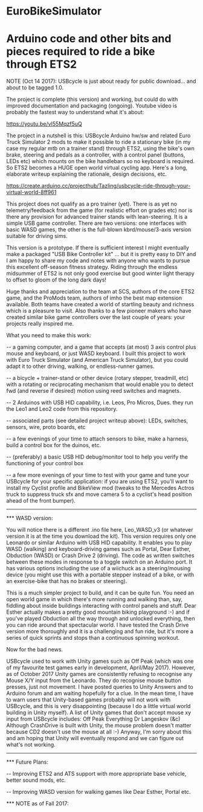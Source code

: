 # EuroBikeSimulator
# Arduino code and other bits and pieces required to ride a bike through ETS2

NOTE (Oct 14 2017):  USBcycle is just about ready for public download... and about to be tagged 1.0.

The project is complete (this version) and working, but could do with improved documentation
and packaging (ongoing).  Youtube video is probably the fastest way to understand what it's about:

https://youtu.be/vI55Mqzf5uQ

The project in a nutshell is this:  USBcycle Arduino hw/sw and related Euro Truck Simulator 2
mods to make it possible to ride a stationary bike (in my case my regular mtb on a trainer stand) through 
ETS2, using the bike's own brake, steering and pedals as a controller, with a control panel (buttons, LEDs 
etc) which mounts on the bike handlebars so no keyboard is required.  So ETS2 becomes a HUGE open world 
virtual cycling app.  Here's a long, elaborate writeup explaining the rationale, design decisions, etc.

https://create.arduino.cc/projecthub/Tazling/usbcycle-ride-through-your-virtual-world-8ff961

This project does not qualify as a pro trainer (yet).  There is as yet no telemetry/feedback from
the game (for realistic effort on grades etc) nor is there any provision for advanced trainer stands
with lean-steering.  It is a simple USB game controller.  There are two versions:  one interfaces with
basic WASD games, the other is the full-blown kbrd/mouse/3-axis version suitable for driving sims.

This version is a prototype.  If there is sufficient interest I might eventually make a packaged 
"USB Bike Controller kit" ... but it is pretty easy to DIY and I am happy to share my code and notes with
anyone who wants to pursue this excellent off-season fitness strategy.  Riding through the endless
midsummer of ETS2 is not only good exercise but good winter light therapy to offset to gloom of the long
dark days!

Huge thanks and appreciation to the team at SCS, authors of the core ETS2 game, and the ProMods team,
authors of imho the best map extension available.  Both teams have created a world of startling beauty
and richness which is a pleasure to visit.  Also thanks to a few pioneer makers who have created similar
bike game controllers over the last couple of years:  your projects really inspired me.

What you need to make this work:

-- a gaming computer, and a game that accepts (at most) 3 axis control plus mouse and keyboard, or just 
WASD keyboard.  I built this project to work with Euro Truck Simulator (and American Truck Simulator), 
but you could adapt it to other driving, walking, or endless-runner games.

-- a bicycle + trainer-stand or other device (rotary stepper, treadmill, etc) with a rotating or reciprocating 
mechanism that would enable you to detect fwd (and reverse if desired) motion using reed switches and magnets.

-- 2 Arduinos with USB HID capability, i.e. Leos, Pro Micros, Dues.  they run the Leo1 and Leo2 code from this repository.

-- associated parts (see detailed project writeup above):   LEDs, switches, sensors, wire, proto boards, etc

-- a few evenings of your time to attach sensors to bike, make a harness, build a control box for the duinos, etc.

-- (preferably) a basic USB HID debug/monitor tool to help you verify the functioning of your control box

-- a few more evenings of your time to test with your game and tune your USBcycle for your specific application:
if you are using ETS2, you'll want to install my Cyclist profile and BikeView mod (tweaks to the Mercedes Actros
truck to suppress truck sfx and move camera 5 to a cyclist's head position ahead of the front bumper).

------------------------------------------------------------------

*** WASD version:

You will notice there is a different .ino file here, Leo_WASD_v3 (or whatever version it is at the time you download
the kit).  This version requires only one Leonardo or similar Arduino with USB HID capability.  It enables you to play
WASD (walking) and keyboard-driving games such as Portal, Dear Esther, Obduction (WASD) or Crash Drive 2 (driving).
The code as written switches between these modes in response to a toggle switch on an Arduino port.  It has various
options including the use of a wiichuck as a steering/mousing device (you might use this with a portable stepper instead
of a bike, or with an exercise-bike that has no brakes or steering).

This is a much simpler project to build, and it can be quite fun.  You need an open world game in which there's more
running and walking than, say, fiddling about inside buildings interacting with control panels and stuff.  Dear Esther
actually makes a pretty good mountain biking playground :-) and if you've played Obduction all the way through and
unlocked everything, then you can ride around that spectacular world.  I have tested the Crash Drive version
more thoroughly and it is a challenging and fun ride, but it's more a series of quick sprints and stops than a continuous
spinning workout.

Now for the bad news.

USBcycle used to work with Unity games such as Off Peak (which was one of my favourite test games early
in development, April/May 2017).  However, as of October 2017 Unity games are consistently refusing to recognise any 
Mouse X/Y input from the Leonardo.  They do recognise mouse button presses, just not movement.  I have posted queries to
Unity Answers and to Arduino forum and am waiting hopefully for a clue.  In the mean time, I have to warn users that
Unity-based games probably will not work with USBcycle, and this is very disappointing (because I do a little virtual
world building in Unity myself).  A list of Unity games that don't accept mouse xy input from USBcycle includes:
Off Peak
Everything
Dr Langeskov (&c)
Although CrashDrive is built with Unity, the mouse problem doesn't matter because CD2 doesn't use the mouse at all :-)
Anyway, I'm sorry about this and am hoping that Unity will eventually respond and we can figure out what's not working.

-----------------------------------------------------------------------------
*** Future Plans:

-- Improving ETS2 and ATS support with more appropriate base vehicle, better sound mods, etc.

-- Improving WASD version for walking games like Dear Esther, Portal etc.


*** NOTE as of Fall 2017:


